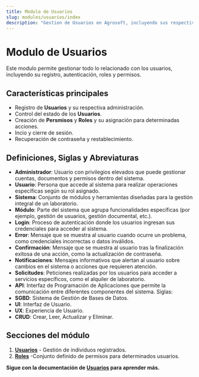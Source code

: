 ```yaml
---
title: Modulo de Usuarios
slug: modules/usuarios/index
description: "Gestion de Usuarios en Agrosoft, incluyendo sus respectivos roles y permisos."
---
```


#  Modulo de Usuarios

Este modulo permite gestionar todo lo relacionado con los usuarios, incluyendo su registro, autenticación, roles y permisos.

## Características principales
- Registro de **Usuarios** y su respectiva administración.
- Control del estado de los **Usuarios**.
- Creación de **Persmisos** y **Roles** y su asignación para determinadas acciones.
- Incio y cierre de sesión.
- Recuperación de contraseña y restablecimiento.

## Definiciones, Siglas y Abreviaturas
- **Administrador**: Usuario con privilegios elevados que puede gestionar cuentas, documentos y permisos dentro del sistema.
- **Usuario**: Persona que accede al sistema para realizar operaciones específicas según su rol asignado.
- **Sistema**: Conjunto de módulos y herramientas diseñadas para la gestión integral de un laboratorio.
- **Módulo**: Parte del sistema que agrupa funcionalidades específicas (por ejemplo, gestión de usuarios, gestión documental, etc.).
- **Login**: Proceso de autenticación donde los usuarios ingresan sus credenciales para acceder al sistema.
- **Error**: Mensaje que se muestra al usuario cuando ocurre un problema, como credenciales incorrectas o datos inválidos.
- **Confirmación**: Mensaje que se muestra al usuario tras la finalización exitosa de 
una acción, como la actualización de contraseña.
- **Notificaciones**: Mensajes informativos que alertan al usuario sobre cambios en el sistema o acciones que requieren atención.
- **Solicitudes**: Peticiones realizadas por los usuarios para acceder a servicios específicos, como el alquiler de laboratorio.
- **API**: Interfaz de Programación de Aplicaciones que permite la comunicación entre diferentes componentes del sistema.
Siglas:
- **SGBD**: Sistema de Gestión de Bases de Datos.
- **UI**: Interfaz de Usuario.
- **UX**: Experiencia de Usuario.
- **CRUD**: Crear, Leer, Actualizar y Eliminar.


## Secciones del módulo
1. **[Usuarios](./usuarios)** - Gestión de individuos registrados.
2. **[Roles](./roles)** -Conjunto definido de permisos para determinados usuarios.


 **Sigue con la documentación de [Usuarios](./usuarios) para aprender más.**
